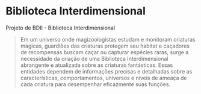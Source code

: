 # Biblioteca Interdimensional
Projeto de BDII - Biblioteca Interdimensional


> Em um universo onde magizoologistas estudam e monitoram criaturas mágicas, guardiões das criaturas protegem seu habitat e caçadores de recompensas buscam caçar ou capturar espécies raras, surge a necessidade da criação de uma Biblioteca Interdimensional abrangente e atualizada sobre as criaturas fantásticas. Essas entidades dependem de informações precisas e detalhadas sobre as características, comportamentos, universos e níveis de ameaça de cada criatura para desempenhar eficazmente suas funções.
